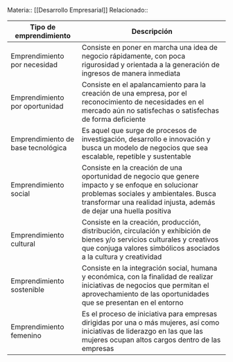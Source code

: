 Materia:: [[Desarrollo Empresarial]]
Relacionado:: 


| Tipo de emprendimiento             | Descripción                                                                                                                                                                                                       |
| ---------------------------------- | ----------------------------------------------------------------------------------------------------------------------------------------------------------------------------------------------------------------- |
| Emprendimiento por necesidad       | Consiste en poner en marcha una idea de negocio rápidamente, con poca rigurosidad y orientada a la generación de ingresos de manera inmediata                                                                     |
| Emprendimiento por oportunidad     | Consiste en el apalancamiento para la creación de una empresa, por el reconocimiento de necesidades en el mercado aún no satisfechas o satisfechas de forma deficiente                                            |
| Emprendimiento de base tecnológica | Es aquel que surge de procesos de investigación, desarrollo e innovación y busca un modelo de negocios que sea escalable, repetible y sustentable                                                                 |
| Emprendimiento social              | Consiste en la creación de una oportunidad de negocio que genere impacto y se enfoque en solucionar problemas sociales y ambientales. Busca transformar una realidad injusta, además de dejar una huella positiva |
| Emprendimiento cultural            | Consiste en la creación, producción, distribución, circulación y exhibición de bienes y/o servicios culturales y creativos que conjuga valores simbólicos asociados a la cultura y creatividad                    |
| Emprendimiento sostenible          | Consiste en la integración social, humana y económica, con la finalidad de realizar iniciativas de negocios que permitan el aprovechamiento de las oportunidades que se presentan en el entorno                   |
| Emprendimiento femenino            | Es el proceso de iniciativa para empresas dirigidas por una o más mujeres, así como iniciativas de liderazgo en las que las mujeres ocupan altos cargos dentro de las empresas |                                                                                                                                                                                                                   |
